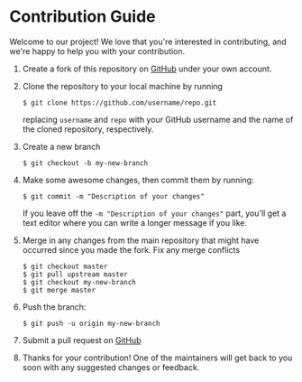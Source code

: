 Contribution Guide
==================

Welcome to our project! We love that you're interested in contributing,
and we're happy to help you with your contribution.


1. Create a fork of this repository on [GitHub](https://www.github.com>)
   under your own account.

2. Clone the repository to your local machine by running

   ```console
   $ git clone https://github.com/username/repo.git
   ```

   replacing `username` and `repo` with your GitHub username and the
   name of the cloned repository, respectively.

3. Create a new branch

   ```console
   $ git checkout -b my-new-branch
   ```

4. Make some awesome changes, then commit them by running:

   ```console
   $ git commit -m "Description of your changes"
   ```

   If you leave off the `-m "Description of your changes"` part, you'll
   get a text editor where you can write a longer message if you like.

5. Merge in any changes from the main repository that might have
   occurred since you made the fork. Fix any merge conflicts

   ```console
   $ git checkout master
   $ git pull upstream master
   $ git checkout my-new-branch
   $ git merge master
   ```

6. Push the branch:

   ```console
   $ git push -u origin my-new-branch
   ```

7. Submit a pull request on [GitHub](https://www.github.com)

8. Thanks for your contribution! One of the maintainers will get back to
   you soon with any suggested changes or feedback.
